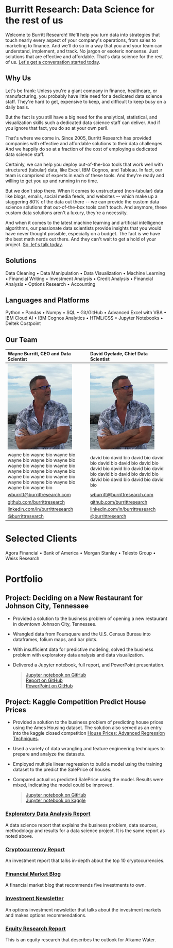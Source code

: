 # Burritt Research: Data Science for the rest of us

Welcome to Burritt Research! We'll help you turn data into strategies that touch nearly every aspect of your company's operations, from sales to marketing to finance. And we'll do so in a way that you and your team can understand, implement, and track. No jargon or esoteric nonsense. Just solutions that are effective and affordable. That's data science for the rest of us. [Let's get a conversation started today](mailto:wburritt@burrittresearch.com?subject=Info).

## Why Us

Let's be frank: Unless you're a giant company in finance, healthcare, or manufacturing, you probably have little need for a dedicated data science staff. They're hard to get, expensive to keep, and difficult to keep busy on a daily basis. 

But the fact is you still have a big need for the analytical, statistical, and visualization skills such a dedicated data science staff can deliver. And if you ignore that fact, you do so at your own peril. 

That's where we come in. Since 2005, Burritt Research has provided companies with effective and affordable solutions to their data challenges. And we happily do so at a fraction of the cost of employing a dedicated data science staff.

Certainly, we can help you deploy out-of-the-box tools that work well with structured (tabular) data, like Excel, IBM Cognos, and Tableau. In fact, our team is comprised of experts in each of these tools. And they're ready and willing to get you up and running in no time.

But we don't stop there. When it comes to unstructured (non-tabular) data like blogs, emails, social media feeds, and websites -- which make up a staggering 80% of the data out there -- we can provide the custom data science solutions that out-of-the-box tools can't touch. And anymore, these custom data solutions aren't a luxury, they're a necessity.

And when it comes to the latest machine learning and artificial intelligence algorithms, our passionate data scientists provide insights that you would have never thought possible, especially on a budget. The fact is we have the best math nerds out there. And they can't wait to get a hold of your project. [So, let's talk today](mailto:wburritt@burrittresearch.com?subject=Info).  

## Solutions

Data Cleaning • Data Manipulation • Data Visualization • Machine Learning • Financial Writing • Investment Analysis • Credit Analysis • Financial Analysis • Options Research • Accounting

## Languages and Platforms

Python • Pandas • Numpy • SQL • Git/GitHub • Advanced Excel with VBA • IBM Cloud AI • IBM Cognos Analytics • HTML/CSS • Jupyter Notebooks • Deltek Costpoint 

## Our Team

| Wayne Burritt, CEO and Data Scientist | David Oyelade, Chief Data Scientist |
| :--- | :--- |
| <img src="wayne-burritt-pic.jpg"> | <img src="wayne-burritt-pic.jpg"> |
| wayne bio wayne bio wayne bio wayne bio wayne bio wayne bio wayne bio wayne bio wayne bio wayne bio wayne bio wayne bio wayne bio wayne bio wayne bio wayne bio wayne bio wayne bio wayne bio wayne bio  | david bio david bio david bio david bio david bio david bio david bio david bio david bio david bio david bio david bio david bio david bio david bio david bio david bio david bio|
| [wburritt@burrittresearch.com](mailto:wburritt@burrittresearch.com?subject=Info) | [wburritt@burrittresearch.com](mailto:wburritt@burrittresearch.com?subject=Info) | 
| [github.com/burrittresearch](https://github.com/burrittresearch 'Burritt Research GitHub') | [github.com/burrittresearch](https://github.com/burrittresearch 'Burritt Research GitHub') |
| [linkedin.com/in/burrittresearch](https://www.linkedin.com/in/burrittresearch 'Burritt Research LinkedIn') | [linkedin.com/in/burrittresearch](https://www.linkedin.com/in/burrittresearch 'Burritt Research LinkedIn') |
| [@burrittresearch](https://twitter.com/burrittresearch/ 'Burritt Research Twitter') | [@burrittresearch](https://twitter.com/burrittresearch/ 'Burritt Research Twitter') |


# Selected Clients

Agora Financial • Bank of America • Morgan Stanley • Telesto Group • Weiss Research  

# Portfolio

## Project: Deciding on a New Restaurant for Johnson City, Tennessee

* Provided a solution to the business problem of opening a new restaurant in downtown Johnson City, Tennessee.    
* Wrangled data from Foursquare and the U.S. Census Bureau into dataframes, folium maps, and bar plots.    
* With insufficient data for predictive modeling, solved the business problem with exploratory data analysis and data visualization.    
* Delivered a Jupyter notebook, full report, and PowerPoint presentation.    

    > [Jupyter notebook on GitHub](https://github.com/burrittresearch/restaurants-johnson-city/blob/master/restaurants-jc-notebook.ipynb 'Notebook')      
    > [Report on GitHub](https://github.com/burrittresearch/restaurants-johnson-city/blob/master/restaurants-jc-report.pdf 'Report')      
    > [PowerPoint on GitHub](https://github.com/burrittresearch/restaurants-johnson-city/blob/master/restaurants-jc-presentation.pdf 'Presentation')  

## Project: Kaggle Competition Predict House Prices

* Provided a solution to the business problem of predicting house prices using the Ames Housing dataset. The solution also served as an entry into the kaggle closed competition [House Prices: Advanced Regression Techniques](https://www.kaggle.com/c/house-prices-advanced-regression-techniques/overview 'House Prices: Advanced Regression Techniques').
* Used a variety of data wrangling and feature engineering techniques to prepare and analyze the datasets. 
* Employed multiple linear regression to build a model using the training dataset to the predict the SalePrice of houses.
* Compared actual vs predicted SalePrice using the model. Results were mixed, indicating the model could be improved.

    > [Jupyter notebook on GitHub](https://github.com/burrittresearch/kaggle-competition-predict-house-prices/blob/master/kaggle-competition-predict-house-prices.ipynb 'Notebook')  
    > [Jupyter notebook on kaggle](https://www.kaggle.com/jonathanburritt/kaggle-competition-predict-house-prices 'Notebook')

### [Exploratory Data Analysis Report](https://burrittresearch.com/wayne-burritt-restaurants-jc-report.pdf 'Exploratory Data Analysis Report')

A data science report that explains the business problem, data sources, methodology and results for a data science project. It is the same report as noted above.

### [Cryptocurrency Report](https://burrittresearch.com/wayne-burritt-research-cryptocurrencies.pdf 'Cryptocurrency Report')

An investment report that talks in-depth about the top 10 cryptocurrencies.

### [Financial Market Blog](https://burrittresearch.com/wayne-burritt-blog-insights.pdf 'Financial Market Blog')

A financial market blog that recommends five investments to own.

### [Investment Newsletter](https://burrittresearch.com/wayne-burritt-newsletter-agora-emo.pdf 'Investment Newsletter')

An options investment newsletter that talks about the investment markets and makes options recommendations.

### [Equity Research Report](https://burrittresearch.com/wayne-burritt-research-alkame.pdf 'Equity Research Report')

This is an equity research that describes the outlook for Alkame Water.

